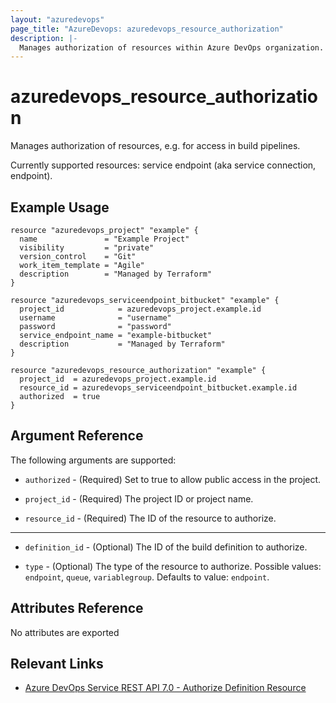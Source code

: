 ```yaml
---
layout: "azuredevops"
page_title: "AzureDevops: azuredevops_resource_authorization"
description: |-
  Manages authorization of resources within Azure DevOps organization.
---
```


# azuredevops_resource_authorization

Manages authorization of resources, e.g. for access in build pipelines.

Currently supported resources: service endpoint (aka service connection, endpoint).

## Example Usage

```hcl
resource "azuredevops_project" "example" {
  name               = "Example Project"
  visibility         = "private"
  version_control    = "Git"
  work_item_template = "Agile"
  description        = "Managed by Terraform"
}

resource "azuredevops_serviceendpoint_bitbucket" "example" {
  project_id            = azuredevops_project.example.id
  username              = "username"
  password              = "password"
  service_endpoint_name = "example-bitbucket"
  description           = "Managed by Terraform"
}

resource "azuredevops_resource_authorization" "example" {
  project_id  = azuredevops_project.example.id
  resource_id = azuredevops_serviceendpoint_bitbucket.example.id
  authorized  = true
}
```

## Argument Reference

The following arguments are supported:

* `authorized` - (Required) Set to true to allow public access in the project.

* `project_id` - (Required) The project ID or project name.

* `resource_id` - (Required) The ID of the resource to authorize.

---

* `definition_id` - (Optional) The ID of the build definition to authorize.

* `type` - (Optional) The type of the resource to authorize. Possible values: `endpoint`, `queue`, `variablegroup`. Defaults to value: `endpoint`.

## Attributes Reference

No attributes are exported

## Relevant Links

- [Azure DevOps Service REST API 7.0 - Authorize Definition Resource](https://docs.microsoft.com/en-us/rest/api/azure/devops/build/resources/authorize%20definition%20resources?view=azure-devops-rest-7.0)
